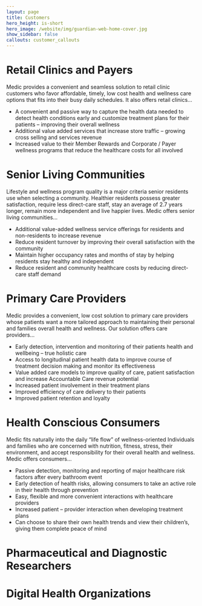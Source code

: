 ```yaml
---
layout: page
title: Customers
hero_height: is-short
hero_image: /website/img/guardian-web-home-cover.jpg
show_sidebar: false
callouts: customer_callouts
---
```


# Retail Clinics and Payers
Medic provides a convenient and seamless solution to retail clinic customers who favor affordable, timely, low cost health and wellness care options that fits into their busy daily schedules. It also offers retail clinics…
- A convenient and passive way to capture the health data needed to detect health conditions early and customize treatment plans for their patients – improving their overall wellness
- Additional value added services that increase store traffic – growing cross selling and services revenue
- Increased value to their Member Rewards and Corporate / Payer wellness programs that reduce the healthcare costs for all involved

# Senior Living Communities
Lifestyle and wellness program quality is a major criteria senior residents use when selecting a community. Healthier residents possess greater satisfaction, require less direct-care staff, stay an average of 2.7 years longer, remain more independent and live happier lives. Medic offers senior living communities…
- Additional value-added wellness service offerings for residents and non-residents to increase revenue
- Reduce resident turnover by improving their overall satisfaction with the community
- Maintain higher occupancy rates and months of stay by helping residents stay healthy and independent
- Reduce resident and community healthcare costs by reducing direct-care staff demand

# Primary Care Providers
Medic provides a convenient, low cost solution to primary care providers whose patients want a more tailored approach to maintaining their personal and families overall health and wellness. Our solution offers care providers…
- Early detection, intervention and monitoring of their patients health and wellbeing – true holistic care
- Access to longitudinal patient health data to improve course of treatment decision making and monitor its effectiveness
- Value added care models to improve quality of care, patient satisfaction and increase Accountable Care revenue potential
- Increased patient involvement in their treatment plans
- Improved efficiency of care delivery to their patients
- Improved patient retention and loyalty

# Health Conscious Consumers
Medic fits naturally into the daily “life flow” of wellness-oriented Individuals and families who are concerned with nutrition, fitness, stress, their environment, and accept responsibility for their overall health and wellness. Medic offers consumers…
- Passive detection, monitoring and reporting of major healthcare risk factors after every bathroom event
- Early detection of health risks, allowing consumers to take an active role in their health through prevention
- Easy, flexible and more convenient interactions with healthcare providers
- Increased patient – provider interaction when developing treatment plans
- Can choose to share their own health trends and view their children’s, giving them complete peace of mind

# Pharmaceutical and Diagnostic Researchers

# Digital Health Organizations

